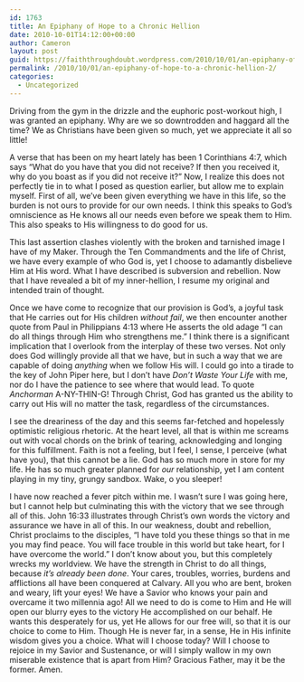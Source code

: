 ```yaml
---
id: 1763
title: An Epiphany of Hope to a Chronic Hellion
date: 2010-10-01T14:12:00+00:00
author: Cameron
layout: post
guid: https://faiththroughdoubt.wordpress.com/2010/10/01/an-epiphany-of-hope-to-a-chronic-hellion/
permalink: /2010/10/01/an-epiphany-of-hope-to-a-chronic-hellion-2/
categories:
  - Uncategorized
---
```

Driving from the gym in the drizzle and the euphoric post-workout high, I was granted an epiphany. Why are we so downtrodden and haggard all the time? We as Christians have been given so much, yet we appreciate it all so little!

A verse that has been on my heart lately has been 1 Corinthians 4:7, which says “What do you have that you did not receive? If then you received it, why do you boast as if you did not receive it?” Now, I realize this does not perfectly tie in to what I posed as question earlier, but allow me to explain myself. First of all, we’ve been given everything we have in this life, so the burden is not ours to provide for our own needs. I think this speaks to God’s omniscience as He knows all our needs even before we speak them to Him. This also speaks to His willingness to do good for us.

This last assertion clashes violently with the broken and tarnished image I have of my Maker. Through the Ten Commandments and the life of Christ, we have every example of who God is, yet I choose to adamantly disbelieve Him at His word. What I have described is subversion and rebellion. Now that I have revealed a bit of my inner-hellion, I resume my original and intended train of thought.

Once we have come to recognize that our provision is God’s, a joyful task that He carries out for His children _without fail_, we then encounter another quote from Paul in Philippians 4:13 where He asserts the old adage “I can do all things through Him who strengthens me.” I think there is a significant implication that I overlook from the interplay of these two verses. Not only does God willingly provide all that we have, but in such a way that we are capable of doing _anything_ when we follow His will. I could go into a tirade to the key of John Piper here, but I don’t have _Don’t Waste Your Life_ with me, nor do I have the patience to see where that would lead. To quote _Anchorman_ A-NY-THIN-G! Through Christ, God has granted us the ability to carry out His will no matter the task, regardless of the circumstances.

I see the dreariness of the day and this seems far-fetched and hopelessly optimistic religious rhetoric. At the heart level, all that is within me screams out with vocal chords on the brink of tearing, acknowledging and longing for this fulfillment. Faith is not a feeling, but I feel, I sense, I perceive (what have you), that this cannot be a lie. God has so much more in store for my life. He has so much greater planned for _our_ relationship, yet I am content playing in my tiny, grungy sandbox. Wake, o you sleeper!

I have now reached a fever pitch within me. I wasn’t sure I was going here, but I cannot help but culminating this with the victory that we see through all of this. John 16:33 illustrates through Christ’s own words the victory and assurance we have in all of this. In our weakness, doubt and rebellion, Christ proclaims to the disciples, “I have told you these things so that in me you may find peace. You will face trouble in this world but take heart, for I have overcome the world.” I don’t know about you, but this completely wrecks my worldview. We have the strength in Christ to do all things, because _it’s already been done_. Your cares, troubles, worries, burdens and afflictions all have been conquered at Calvary. All you who are bent, broken and weary, lift your eyes! We have a Savior who knows your pain and overcame it two millennia ago! All we need to do is come to Him and He will open our blurry eyes to the victory He accomplished on our behalf. He wants this desperately for us, yet He allows for our free will, so that it is our choice to come to Him. Though He is never far, in a sense, He in His infinite wisdom gives you a choice. What will I choose today? Will I choose to rejoice in my Savior and Sustenance, or will I simply wallow in my own miserable existence that is apart from Him? Gracious Father, may it be the former. Amen.